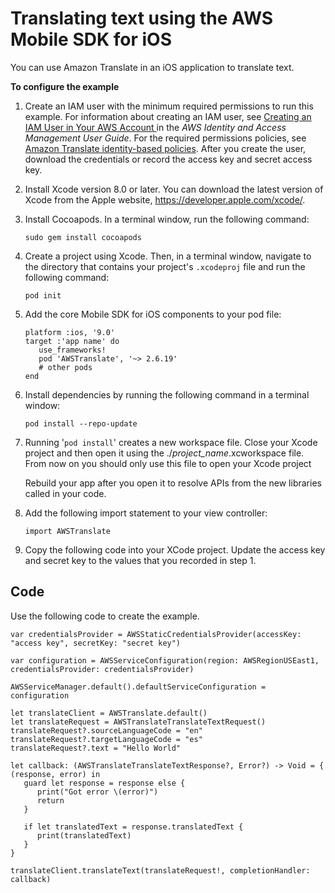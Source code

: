 # Translating text using the AWS Mobile SDK for iOS<a name="getting-started-ios"></a>

You can use Amazon Translate in an iOS application to translate text\.

**To configure the example**

1. Create an IAM user with the minimum required permissions to run this example\. For information about creating an IAM user, see [ Creating an IAM User in Your AWS Account ](https://docs.aws.amazon.com/IAM/latest/UserGuide/id_users_create.html) in the *AWS Identity and Access Management User Guide*\. For the required permissions policies, see [Amazon Translate identity\-based policies](security_iam_service-with-iam.md#access-control-managing-permissions)\. After you create the user, download the credentials or record the access key and secret access key\.

1. Install Xcode version 8\.0 or later\. You can download the latest version of Xcode from the Apple website, [ https://developer\.apple\.com/xcode/](https://developer.apple.com/xcode/)\.

1. Install Cocoapods\. In a terminal window, run the following command:

   ```
   sudo gem install cocoapods
   ```

1. Create a project using Xcode\. Then, in a terminal window, navigate to the directory that contains your project's `.xcodeproj` file and run the following command:

   ```
   pod init
   ```

1. Add the core Mobile SDK for iOS components to your pod file:

   ```
   platform :ios, '9.0'
   target :'app name' do
      use_frameworks!
      pod 'AWSTranslate', '~> 2.6.19'
      # other pods
   end
   ```

1. Install dependencies by running the following command in a terminal window:

   ```
   pod install --repo-update
   ```

1. Running '`pod install`' creates a new workspace file\. Close your Xcode project and then open it using the \./*project\_name*\.xcworkspace file\. From now on you should only use this file to open your Xcode project

   Rebuild your app after you open it to resolve APIs from the new libraries called in your code\.

1. Add the following import statement to your view controller:

   ```
   import AWSTranslate
   ```

1. Copy the following code into your XCode project\. Update the access key and secret key to the values that you recorded in step 1\.

## Code<a name="ios-sdk-code"></a>

Use the following code to create the example\.

```
var credentialsProvider = AWSStaticCredentialsProvider(accessKey: "access key", secretKey: "secret key")

var configuration = AWSServiceConfiguration(region: AWSRegionUSEast1, credentialsProvider: credentialsProvider)

AWSServiceManager.default().defaultServiceConfiguration = configuration

let translateClient = AWSTranslate.default()
let translateRequest = AWSTranslateTranslateTextRequest()
translateRequest?.sourceLanguageCode = "en"
translateRequest?.targetLanguageCode = "es"
translateRequest?.text = "Hello World"
        
let callback: (AWSTranslateTranslateTextResponse?, Error?) -> Void = { (response, error) in
   guard let response = response else {
      print("Got error \(error)")
      return
   }
            
   if let translatedText = response.translatedText {
      print(translatedText)
   }
}
        
translateClient.translateText(translateRequest!, completionHandler: callback)
```